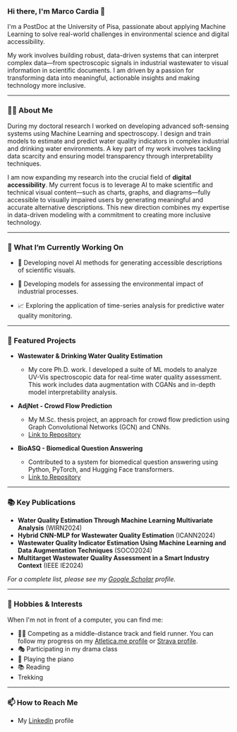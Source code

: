 ### Hi there, I'm Marco Cardia 👋

I'm a PostDoc at the University of Pisa, passionate about applying Machine Learning to solve real-world challenges in environmental science and digital accessibility.

My work involves building robust, data-driven systems that can interpret complex data—from spectroscopic signals in industrial wastewater to visual information in scientific documents. I am driven by a passion for transforming data into meaningful, actionable insights and making technology more inclusive.


---

### 👨‍💻 About Me

During my doctoral research I worked on developing advanced soft-sensing systems using Machine Learning and spectroscopy. I design and train models to estimate and predict water quality indicators in complex industrial and drinking water environments.
A key part of my work involves tackling data scarcity and ensuring model transparency through interpretability techniques.

I am now expanding my research into the crucial field of **digital accessibility**. My current focus is to leverage AI to make scientific and technical visual content—such as charts, graphs, and diagrams—fully accessible to visually impaired users by generating meaningful and accurate alternative descriptions. This new direction combines my expertise in data-driven modeling with a commitment to creating more inclusive technology.

---

### 🔭 What I’m Currently Working On

*   🧠 Developing novel AI methods for generating accessible descriptions of scientific visuals.

*   🔬 Developing models for assessing the environmental impact of industrial processes.

*   📈 Exploring the application of time-series analysis for predictive water quality monitoring.

---

### 🚀 Featured Projects

*   **Wastewater & Drinking Water Quality Estimation**
    *   My core Ph.D. work. I developed a suite of ML models to analyze UV-Vis spectroscopic data for real-time water quality assessment. This work includes data augmentation with CGANs and in-depth model interpretability analysis.

*   **AdjNet - Crowd Flow Prediction**
    *   My M.Sc. thesis project, an approach for crowd flow prediction using Graph Convolutional Networks (GCN) and CNNs.
    *   [Link to Repository](https://github.com/jonpappalord/crowd_flow_prediction)

*   **BioASQ - Biomedical Question Answering**
    *   Contributed to a system for biomedical question answering using Python, PyTorch, and Hugging Face transformers.
    *   [Link to Repository](https://github.com/fsabiu/BioASQ2020)

---

### 📚 Key Publications

*   **Water Quality Estimation Through Machine Learning Multivariate Analysis** (WIRN2024)
*   **Hybrid CNN-MLP for Wastewater Quality Estimation** (ICANN2024)
*   **Wastewater Quality Indicator Estimation Using Machine Learning and Data Augmentation Techniques** (SOCO2024)
*   **Multitarget Wastewater Quality Assessment in a Smart Industry Context** (IEEE IE2024)

*For a complete list, please see my [Google Scholar](https://scholar.google.com/citations?user=qo3FShYAAAAJ&hl=it) profile.*

---

### 🏃 Hobbies & Interests

When I'm not in front of a computer, you can find me:
*   🏃‍♂️ Competing as a middle-distance track and field runner. You can follow my progress on my [Atletica.me profile](https://atletica.me/atleta/Marco-Cardia/56164) or [Strava profile](https://www.strava.com/athletes/46778301).
*   🎭 Participating in my drama class
*   🎹 Playing the piano
*   📚 Reading
*   Trekking

---

### 📫 How to Reach Me
*    My [LinkedIn](https://www.linkedin.com/in/marco-cardia/) profile